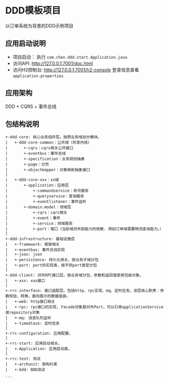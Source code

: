 # DDD模板项目

以订单系统为背景的DDD示例项目

## 应用启动说明
* 项目启动： 执行 ```com.chen.ddd.start.Application.java```
* 访问API: http://127.0.0.1:7001/doc.html
* 访问H2控制台: http://127.0.0.1:7001/h2-console 登录信息查看 ```application.properties```

## 应用架构
DDD + CQRS + 事件总线

## 包结构说明
````
+-ddd-core: 核心业务组件层。按照业务域划分模块。
|   +-ddd-core-common：公共域（共享内核）
|       +-cqrs：cqrs相关公共接口
|       +-eventbus：事件总线
|       +-specification：业务规则抽象
|       +-page：分页
|       +-objectmapper：对象映射抽象接口
|
|   +-ddd-core-xxx：xx域
|       +-application：应用层
|           +-commandservice：命令服务
|           +-queryservice：查询服务
|           +-eventlistener：事件监听
|       +-domain.model：领域层
|           +-cqrs：cqrs相关
|           +-event：事件
|           +-service：领域服务
|           +-port：端口（当前域对外部能力的依赖. 例如订单域需要物流查询能力。）
|
+-ddd-infrastructure: 基础设施层
|   +-framework: 框架相关
|   +-eventbus: 事件总线实现
|   +-json: json
|   +-persistence: 持久化相关，按业务子域分包
|   +-port: port的实现类，按不同port类型分包
|
+-ddd-client: 对外RPC接口层。按业务域分包，参数和返回值使用包装对象。
|   +-xxx: xxx接口
|
+-rrc-interface: 接口适配层。包括http、rpc实现、mq、定时任务。该层核心职责：参数校验，转换，面向展示的数据组装。
|   +-web: http接口相关
|   +-rpc: rpc接口的实现, Facade对象是对外Port，可以引用applicationService或repository对象
|   +-mq: 消息队列监听
|   +-timedtask: 定时任务
|
+-rrc-configuration: 应用配置。
|
+-rrc-start: 应用启动相关。
|   +-Application: 应用启动类。
|
+-rrc-test: 测试
|   +-archunit: 架构约束
|   +-bdd: BDD测试

```




